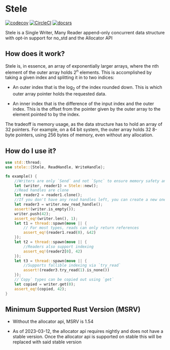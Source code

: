 # Stele
[![codecov](https://codecov.io/gh/AlyssaRoseDev/stele/branch/main/graph/badge.svg?token=WSBP2ZWO0M)](https://codecov.io/gh/AlyssaRoseDev/stele)
[![CircleCI](https://dl.circleci.com/status-badge/img/gh/AlyssaRoseDev/stele/tree/main.svg?style=shield)](https://dl.circleci.com/status-badge/redirect/gh/AlyssaRoseDev/stele/tree/main)
[![docsrs](https://img.shields.io/docsrs/stele)](https://docs.rs/stele/)

Stele is a Single Writer, Many Reader append-only concurrent data structure with opt-in support for no_std and the Allocator API

## How does it work?

Stele is, in essence, an array of exponentially larger arrays, where the nth element of the outer array holds 2<sup>n</sup> elements. This is accomplished by taking a given index and splitting it in to two indices:

- An outer index that is the log<sub>2</sub> of the index rounded down. This is which outer array pointer holds the requested data.

- An inner index that is the difference of the input index and the outer index. This is the offset from the pointer given by the outer array to the element pointed to by the index.

The tradeoff is memory usage, as the data structure has to hold an array of 32 pointers. For example, on a 64 bit system, the outer array holds 32 8-byte pointers, using 256 bytes of memory, even without any allocation.

## How do I use it?

```rust
use std::thread;
use stele::{Stele, ReadHandle, WriteHandle};

fn example() {
    //Writers are only `Send` and not `Sync` to ensure memory safety and avoid races
    let (writer, reader1) = Stele::new();
    //Read handles are clone
    let reader2 = reader1.clone(); 
    //If you don't have any read handles left, you can create a new one from the write handle.
    let reader3 = writer.new_read_handle();
    assert!(writer.is_empty());
    writer.push(42);
    assert_eq!(writer.len(), 1);
    let t1 = thread::spawn(move || {
        // For most types, reads can only return references
        assert_eq!(reader1.read(0), &42)
    });
    let t2 = thread::spawn(move || {
        //Readers also support indexing
        assert_eq!(reader2[0], 42)
    });
    let t3 = thread::spawn(move || {
        //Supports fallible indexing via `try_read`
        assert!(reader3.try_read(1).is_none())
    });
    //`Copy` types can be copied out using `get`
    let copied = writer.get(0);
    assert_eq!(copied, 42);
}
```

## Minimum Supported Rust Version (MSRV)
- Without the allocator api, MSRV is 1.54

- As of 2023-03-12, the allocator api requires nightly and does not have a stable version. Once the allocator api is supported on stable this will be replaced with said stable version